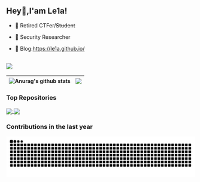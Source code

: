 ## Hey👋,I'am Le1a!

- 🌱 Retired CTFer/~~Student~~

- 🔭 Security Researcher

- 🍔 Blog:https://le1a.github.io/

</br>
<img src="https://profile-counter.glitch.me/Le1a/count.svg" />

| <img align="center" src="https://github-readme-stats.vercel.app/api?username=Le1a&show_icons=true&include_all_commits=true&theme=buefy&hide_border=true&exclude_repo=Le1a.github.io" alt="Anurag's github stats" /></a> | <img align="center" src="https://github-readme-stats.vercel.app/api/top-langs/?username=Le1a&layout=compact&theme=buefy&hide_border=true&exclude_repo=Le1a.github.io" /></a> 
| ------------- | ------------- |

### Top Repositories


<a href="https://github.com/Le1a/CVE-2023-33246">
  <img align="center" src="https://github-readme-stats.vercel.app/api/pin/?username=Le1a&repo=CVE-2023-33246&theme=vue&show_icons=true" />
</a>

<a href="https://github.com/Le1a/LokiPool">
  <img align="center" src="https://github-readme-stats.vercel.app/api/pin/?username=Le1a&repo=LokiPool&theme=vue&show_icons=true" />
</a>


### Contributions in the last year

![github contribution grid snake animation](https://github.com/Le1a/Le1a/blob/output/github-contribution-grid-snake-dark.svg?palette=github-dark)
